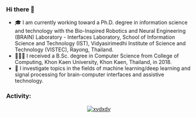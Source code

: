 ### Hi there 👋

- 🎓 I am currently working toward a Ph.D. degree in information science and technology with the Bio-Inspired Robotics and Neural Engineering (BRAIN) Laboratory - Interfaces Laboratory, School of Information Science and Technology (IST), Vidyasirimedhi Institute of Science and Technology (VISTEC), Rayong, Thailand.
- 👨🏻‍💻 I received a B.Sc. degree in Computer Science from College of Computing, Khon Kaen University, Khon Kaen, Thailand, in 2018.
- 🧠 I investigate topics in the fields of machine learning/deep learning and signal processing for brain-computer interfaces and assistive technology.

<h3 align="left">Activity:</h3>
<p align="center">
  <a href="https://github.com/xydxdy">
    <img src="https://github-readme-streak-stats.herokuapp.com/?user=xydxdy&theme=transparent" alt="xydxdy" />
  </a>
</p>

<!--
**topsecret-cs/topsecret-cs** is a ✨ _special_ ✨ repository because its `README.md` (this file) appears on your GitHub profile.

Here are some ideas to get you started:

- 🔭 I’m currently working on ...
- 🌱 I’m currently learning ...
- 👯 I’m looking to collaborate on ...
- 🤔 I’m looking for help with ...
- 💬 Ask me about ...
- 📫 How to reach me: ...
- 😄 Pronouns: ...
- ⚡ Fun fact: ...
-->

